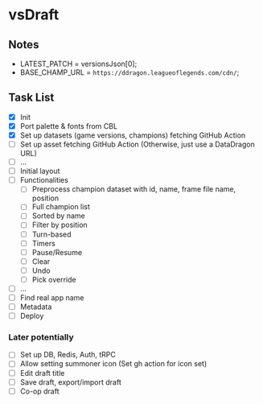 # vsDraft

## Notes

- LATEST_PATCH = versionsJson[0];
- BASE_CHAMP_URL = `https://ddragon.leagueoflegends.com/cdn/`;

## Task List

- [x] Init
- [x] Port palette & fonts from CBL
- [x] Set up datasets (game versions, champions) fetching GitHub Action
- [ ] Set up asset fetching GitHub Action (Otherwise, just use a DataDragon URL)
- [ ] ...
- [ ] Initial layout
- [ ] Functionalities
  - [ ] Preprocess champion dataset with id, name, frame file name, position
  - [ ] Full champion list
  - [ ] Sorted by name
  - [ ] Filter by position
  - [ ] Turn-based
  - [ ] Timers
  - [ ] Pause/Resume
  - [ ] Clear
  - [ ] Undo
  - [ ] Pick override
- [ ] ...
- [ ] Find real app name
- [ ] Metadata
- [ ] Deploy

### Later potentially

- [ ] Set up DB, Redis, Auth, tRPC
- [ ] Allow setting summoner icon (Set gh action for icon set)
- [ ] Edit draft title
- [ ] Save draft, export/import draft
- [ ] Co-op draft
